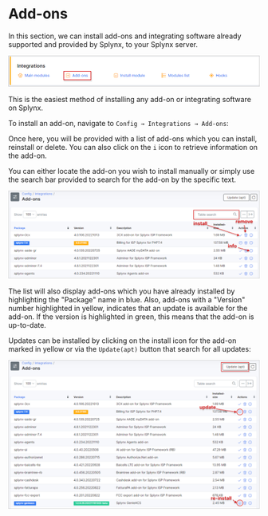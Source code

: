 Add-ons
=====

In this section, we can install add-ons and integrating software already supported and provided by Splynx, to your Splynx server.

![Addons](addons.png)

This is the easiest method of installing any add-on or integrating software on Splynx.

To install an add-on, navigate to `Config → Integrations → Add-ons`:

Once here, you will be provided with a list of add-ons which you can install, reinstall or delete. You can also click on the `i` icon to retrieve information on the add-on.

You can either locate the add-on you wish to install manually or simply use the search bar provided to search for the add-on by the specific text.

![Addons](addons2.png)

 The list will also display add-ons which you have already installed by highlighting the "Package" name in blue. Also, add-ons with a "Version" number highlighted in yellow, indicates that an update is available for the add-on. If the version is highlighted in green, this means that the add-on is up-to-date.

 Updates can be installed by clicking on the install icon for the add-on marked in yellow or via the `Update(apt)` button that search for all updates:

 ![Addons](addons3.png)

